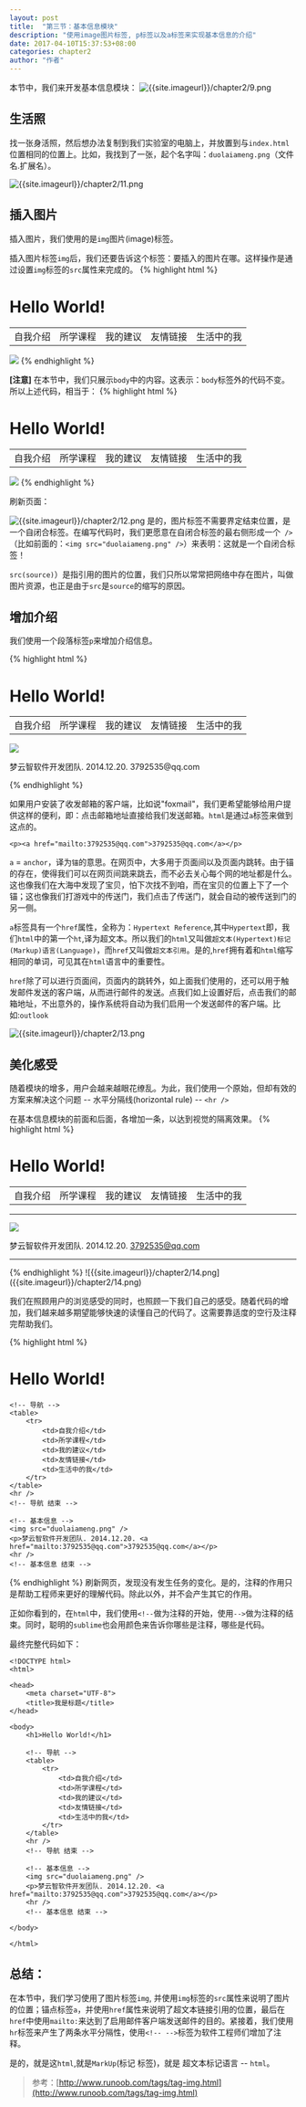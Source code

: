```yaml
---
layout: post
title:  "第三节：基本信息模块"
description: "使用image图片标签, p标签以及a标签来实现基本信息的介绍"
date: 2017-04-10T15:37:53+08:00
categories: chapter2
author: "作者"
---
```

本节中，我们来开发基本信息模块：
![{{site.imageurl}}/chapter2/9.png]({{site.imageurl}}/chapter2/9.png)

## 生活照
找一张身活照，然后想办法复制到我们实验室的电脑上，并放置到与`index.html`位置相同的位置上。比如，我找到了一张，起个名字叫：`duolaiameng.png`（文件名.扩展名）。

![{{site.imageurl}}/chapter2/11.png]({{site.imageurl}}/chapter2/11.png)

## 插入图片
插入图片，我们使用的是`img`图片(image)标签。

插入图片标签`img`后，我们还要告诉这个标签：要插入的图片在哪。这样操作是通过设置`img`标签的`src`属性来完成的。
{% highlight html %}
<body>
    <h1>Hello World!</h1>
    <table>
        <tr>
            <td>自我介绍</td>
            <td>所学课程</td>
            <td>我的建议</td>
            <td>友情链接</td>
            <td>生活中的我</td>
        </tr>
    </table>
    <img src="duolaiameng.png" />
</body>
{% endhighlight %}

**[注意]** 在本节中，我们只展示`body`中的内容。这表示：`body`标签外的代码不变。所以上述代码，相当于：
{% highlight html %}
<!DOCTYPE html>
<html>

<head>
    <meta charset="UTF-8">
    <title>我是标题</title>
</head>

<body>
    <h1>Hello World!</h1>
    <table>
        <tr>
            <td>自我介绍</td>
            <td>所学课程</td>
            <td>我的建议</td>
            <td>友情链接</td>
            <td>生活中的我</td>
        </tr>
    </table>
    <img src="duolaiameng.png" />
</body>

</html>
{% endhighlight %}

刷新页面：

![{{site.imageurl}}/chapter2/12.png]({{site.imageurl}}/chapter2/12.png)
是的，图片标签不需要界定结束位置，是一个自闭合标签。在编写代码时，我们更愿意在自闭合标签的最右侧形成一个` />`（比如前面的：`<img src="duolaiameng.png" />`）来表明：这就是一个自闭合标签！

`src(source)`）是指引用的图片的位置，我们只所以常常把网络中存在图片，叫做图片资源，也正是由于`src`是`source`的缩写的原因。

## 增加介绍
我们使用一个段落标签`p`来增加介绍信息。

{% highlight html %}
<body>
    <h1>Hello World!</h1>
    <table>
        <tr>
            <td>自我介绍</td>
            <td>所学课程</td>
            <td>我的建议</td>
            <td>友情链接</td>
            <td>生活中的我</td>
        </tr>
    </table>
    <img src="duolaiameng.png" />
    <p>梦云智软件开发团队. 2014.12.20. 3792535@qq.com</p>
</body>
{% endhighlight %}

如果用户安装了收发邮箱的客户端，比如说"foxmail"，我们更希望能够给用户提供这样的便利，即：点击邮箱地址直接给我们发送邮箱。`html`是通过`a`标签来做到这点的。

```
<p><a href="mailto:3792535@qq.com">3792535@qq.com</a></p>
```
`a` = `anchor`，译为`锚`的意思。在网页中，大多用于页面间以及页面内跳转。由于锚的存在，使得我们可以在网页间跳来跳去，而不必去关心每个网的地址都是什么。这也像我们在大海中发现了宝贝，怕下次找不到咱，而在宝贝的位置上下了一个锚；这也像我们打游戏中的传送门，我们点击了传送门，就会自动的被传送到门的另一侧。

`a`标签具有一个`href`属性，全称为：`Hypertext Reference`,其中`Hypertext`即，我们`html`中的第一个`ht`,译为超文本。所以我们的`html`又叫做`超文本(Hypertext)标记(Markup)语言(Language)`，而`href`又叫做`超文本引用`。是的,`href`拥有着和`html`缩写相同的单词，可见其在`html`语言中的重要性。

`href`除了可以进行页面间，页面内的跳转外，如上面我们使用的，还可以用于触发邮件发送的客户端，从而进行邮件的发送。点我们如上设置好后，点击我们的邮箱地址，不出意外的，操作系统将自动为我们启用一个发送邮件的客户端。比如:`outlook`

![{{site.imageurl}}/chapter2/13.png]({{site.imageurl}}/chapter2/13.png)

## 美化感受
随着模块的增多，用户会越来越眼花缭乱。为此，我们使用一个原始，但却有效的方案来解决这个问题 -- 水平分隔线(horizontal rule) -- `<hr />`

在基本信息模块的前面和后面，各增加一条，以达到视觉的隔离效果。
{% highlight html %}
<body>
    <h1>Hello World!</h1>
    <table>
        <tr>
            <td>自我介绍</td>
            <td>所学课程</td>
            <td>我的建议</td>
            <td>友情链接</td>
            <td>生活中的我</td>
        </tr>
    </table>
    <hr />
    <img src="duolaiameng.png" />
    <p>梦云智软件开发团队. 2014.12.20. <a href="mailto:3792535@qq.com">3792535@qq.com</a></p>
    <hr />
</body>
{% endhighlight %}
![{{site.imageurl}}/chapter2/14.png]({{site.imageurl}}/chapter2/14.png)

我们在照顾用户的浏览感受的同时，也照顾一下我们自己的感受。随着代码的增加，我们越来越多期望能够快速的读懂自己的代码了。这需要靠适度的空行及注释完帮助我们。

{% highlight html %}
<body>
    <h1>Hello World!</h1>

    <!-- 导航 -->
    <table>
        <tr>
            <td>自我介绍</td>
            <td>所学课程</td>
            <td>我的建议</td>
            <td>友情链接</td>
            <td>生活中的我</td>
        </tr>
    </table>
    <hr />
    <!-- 导航 结束 -->

    <!-- 基本信息 -->
    <img src="duolaiameng.png" />
    <p>梦云智软件开发团队. 2014.12.20. <a href="mailto:3792535@qq.com">3792535@qq.com</a></p>
    <hr />
    <!-- 基本信息 结束 -->
    
</body>
{% endhighlight %}
刷新网页，发现没有发生任务的变化。是的，注释的作用只是帮助工程师来更好的理解代码。除此以外，并不会产生其它的作用。

正如你看到的，在`html`中，我们使用`<!--`做为注释的开始，使用`-->`做为注释的结束。同时，聪明的`sublime`也会用颜色来告诉你哪些是注释，哪些是代码。

最终完整代码如下：
```
<!DOCTYPE html>
<html>

<head>
    <meta charset="UTF-8">
    <title>我是标题</title>
</head>

<body>
    <h1>Hello World!</h1>

    <!-- 导航 -->
    <table>
        <tr>
            <td>自我介绍</td>
            <td>所学课程</td>
            <td>我的建议</td>
            <td>友情链接</td>
            <td>生活中的我</td>
        </tr>
    </table>
    <hr />
    <!-- 导航 结束 -->

    <!-- 基本信息 -->
    <img src="duolaiameng.png" />
    <p>梦云智软件开发团队. 2014.12.20. <a href="mailto:3792535@qq.com">3792535@qq.com</a></p>
    <hr />
    <!-- 基本信息 结束 -->
    
</body>

</html>
```

## 总结：
在本节中，我们学习使用了图片标签`img`, 并使用`img`标签的`src`属性来说明了图片的位置；锚点标签`a`，并使用`href`属性来说明了超文本链接引用的位置，最后在`href`中使用`mailto:`来达到了启用邮件客户端发送邮件的目的。紧接着，我们使用`hr`标签来产生了两条水平分隔性，使用`<!-- -->`标签为软件工程师们增加了注释。

是的，就是这`html`,就是`MarkUp`(标记 标签)，就是 超文本标记语言 -- `html`。

> 参考：[http://www.runoob.com/tags/tag-img.html](http://www.runoob.com/tags/tag-img.html)









